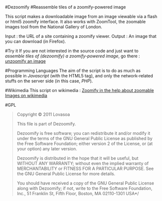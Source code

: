 #Dezoomify
#Reassemble tiles of a zoomify-powered image

This script makes a downloadable image from an image viewable via a flash or html5 zoomify interface.
It also works with ZoomTool, the zoomable images tool from the National Gallery of London.

Input : the URL of a site containing a zoomify viewer.
Output : An image that you can download (in Firefox).

#Try it
If you are not interested in the source code and just want to *assemble tiles of (dezoomify) a zoomify-powered image*, go there : [unzoomify an image](http://ophir.lojkine.free.fr/dezoomify/dezoomify.html)

#Programming Languages
The aim of the script is to do as much as possible in _Javascript_ (with the HTML5 _<canvas>_ tag), and only the network-related stuffs on the server side (in this case, _PHP_).

#Wikimedia
This script on wikimedia : [Zoomify in the help about zoomable Images on wikimedia](https://secure.wikimedia.org/wikipedia/commons/wiki/Help:Zoomable_images)

#GPL
> Copyright © 2011 Lovasoa
> 
>  This file is part of Dezoomify.
>
>  Dezoomify is free software; you can redistribute it and/or modify
>  it under the terms of the GNU General Public License as published by
>  the Free Software Foundation; either version 2 of the License, or
>  (at your option) any later version.
>
>  Dezoomify is distributed in the hope that it will be useful,
>  but WITHOUT ANY WARRANTY; without even the implied warranty of
>  MERCHANTABILITY or FITNESS FOR A PARTICULAR PURPOSE.  See the
>  GNU General Public License for more details.
> 
>  You should have received a copy of the GNU General Public License
>  along with Dezoomify; if not, write to the Free Software
>  Foundation, Inc., 51 Franklin St, Fifth Floor, Boston, MA  02110-1301
>  USA*/
